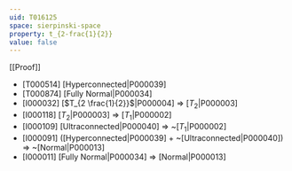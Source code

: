 ```yaml
---
uid: T016125
space: sierpinski-space
property: t_{2-frac{1}{2}}
value: false
---
```

[[Proof]]

* [T000514] [Hyperconnected|P000039]
* [T000874] [Fully Normal|P000034]
* [I000032] [$T_{2 \frac{1}{2}}$|P000004] => [$T_2$|P000003]
* [I000118] [$T_2$|P000003] => [$T_1$|P000002]
* [I000109] [Ultraconnected|P000040] => ~[$T_1$|P000002]
* [I000091] ([Hyperconnected|P000039] + ~[Ultraconnected|P000040]) => ~[Normal|P000013]
* [I000011] [Fully Normal|P000034] => [Normal|P000013]

